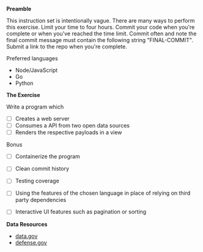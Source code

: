 
**Preamble**

This instruction set is intentionally vague. There are many ways to perform this exercise. Limit your time to four hours. Commit your code when you're complete or when you've reached the time limit. Commit often and note the final commit message must contain the following string "FINAL-COMMIT". Submit a link to the repo when you're complete.

Preferred languages
- Node/JavaScript
- Go
- Python

**The Exercise**

Write a program which
- [ ] Creates a web server
- [ ] Consumes a API from two open data sources
- [ ] Renders the respective payloads in a view

Bonus
- [ ] Containerize the program
- [ ] Clean commit history
- [ ] Testing coverage
- [ ] Using the features of the chosen language in place of relying on third party dependencies
- [ ] Interactive UI features such as pagination or sorting



**Data Resources**

- [data.gov](https://catalog.data.gov/dataset)
- [defense.gov](https://www.defense.gov/data.json)
